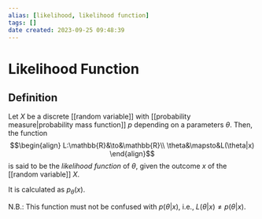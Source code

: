 ```yaml
---
alias: [likelihood, likelihood function]
tags: []
date created: 2023-09-25 09:48:39
---
```


# Likelihood Function

## Definition

Let $X$ be a discrete [[random variable]] with [[probability measure|probability mass function]] $p$ depending on a parameters $\theta$. Then, the function
$$\begin{align}
L:\mathbb{R}&\to&\mathbb{R}\\
\theta&\mapsto&L(\theta|x)
\end{align}$$
is said to be the *likelihood function* of $\theta$, given the outcome $x$ of the [[random variable]] $X$.

It is calculated as $p_\theta(x)$.

N.B.: This function must not be confused with $p(\theta|x)$, i.e., $L(\theta|x)\neq p(\theta|x)$.